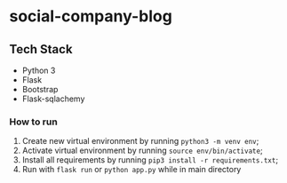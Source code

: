 # social-company-blog

## Tech Stack
- Python 3
- Flask
- Bootstrap
- Flask-sqlachemy

### How to run

1. Create new virtual environment by running `python3 -m venv env`;
2. Activate virtual environment by running `source env/bin/activate`;
3. Install all requirements by running `pip3 install -r requirements.txt`;
4. Run with `flask run` or `python app.py` while in main directory 